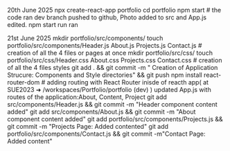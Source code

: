 20th June 2025 
npx create-react-app portfolio
cd portfolio
npm start   # the code ran
dev branch pushed to github, Photo added to src and App.js edited. npm start run ran

21st June 2025
mkdir portfolio/src/components/
touch  portfolio/src/components/Header.js About.js Projects.js Contact.js # creation of all the 4 files or pages at once
mkdir portfolio/src/css/
touch portfolio/src/css/Header.css About.css Projects.css Contact.css  # creation of all the 4 files styles
git add . && git commit -m " Creation of Application Strucure: Components and Style directories" && git push
npm install react-router-dom # adding routing with React Router inisde of reacth app( at SUE2023 ➜ /workspaces/Portfolio/portfolio (dev)  )
updated App.js with routes of the application:About, Content, Project
git add src/components/Header.js && git commit -m "Header component content added"
git add src/components/About.js && git commit -m "About component content added"
git add portfolio/src/components/Projects.js && git commit -m "Projects Page: Added  contented" 
git add portfolio/src/components/Contact.js && git commit -m"Contact Page: Added content"

